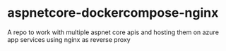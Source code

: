 # aspnetcore-dockercompose-nginx
A repo to work with multiple aspnet core apis and hosting them on azure app services using nginx as reverse proxy

